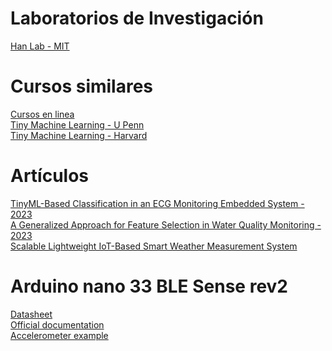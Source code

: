 # Laboratorios de Investigación
[Han Lab - MIT](https://hanlab.mit.edu/)

# Cursos similares
[Cursos en linea](https://tinyml.seas.harvard.edu/courses/) <br>
[Tiny Machine Learning - U Penn](https://tinyml.seas.upenn.edu/) <br>
[Tiny Machine Learning - Harvard](https://sites.google.com/g.harvard.edu/tinyml/home)

# Artículos
[TinyML-Based Classification in an ECG Monitoring Embedded System - 2023](https://www.techscience.com/cmc/v75n1/51426/html) <br>
[A Generalized Approach for Feature Selection in Water Quality Monitoring - 2023](https://ieeexplore.ieee.org/abstract/document/10185713) <br>
[Scalable Lightweight IoT-Based Smart Weather Measurement System](https://www.mdpi.com/1424-8220/23/12/5569)

# Arduino nano 33 BLE Sense rev2
[Datasheet](https://docs.arduino.cc/static/d47764b2748f545a4e96fd14f064a901/ABX00069-datasheet.pdf) <br>
[Official documentation](https://docs.arduino.cc/hardware/nano-33-ble-sense-rev2) <br>
[Accelerometer example](https://docs.arduino.cc/tutorials/nano-33-ble-sense-rev2/imu-accelerometer)
